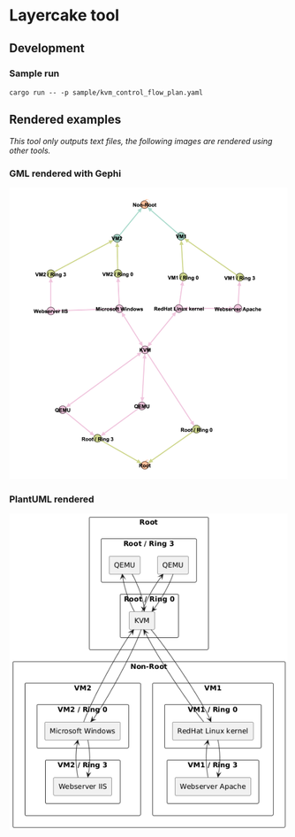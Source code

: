 # Layercake tool

## Development

### Sample run

```
cargo run -- -p sample/kvm_control_flow_plan.yaml
```

## Rendered examples

_This tool only outputs text files, the following images are rendered using other tools._

### GML rendered with Gephi

![Sample](images/sample-gml-gephi.png)

### PlantUML rendered

![Sample](images/sample-puml.png)
